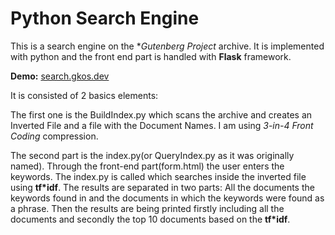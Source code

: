 # Python Search Engine
This is a search engine on the **Gutenberg Project* archive.
It is implemented with python and the front end part is handled with **Flask** framework.

**Demo:** [search.gkos.dev](https://search.gkos.dev)

It is consisted of 2 basics elements:

The first one is the BuildIndex.py which scans the archive and creates an Inverted File and a file with the Document Names.
  I am using *3-in-4 Front Coding* compression.
  
The second part is the index.py(or QueryIndex.py as it was originally named).
  Through the front-end part(form.html) the user enters the keywords.
  The index.py is called which searches inside the inverted file using **tf*idf**.
  The results are separated in two parts:
    All the documents the keywords found in and
    the documents in which the keywords were found as a phrase.
  Then the results are being printed firstly including all the documents and secondly the top 10 documents based on the **tf*idf**.


